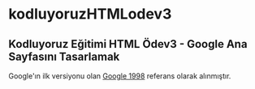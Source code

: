# kodluyoruzHTMLodev3

## Kodluyoruz Eğitimi HTML Ödev3 - Google Ana Sayfasını Tasarlamak

Google'ın ilk versiyonu olan [Google 1998](https://web.archive.org/web/19981202230410if_/http://www.google.com/) referans olarak alınmıştır. 
